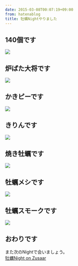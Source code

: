 ```yaml
---
date: 2015-03-08T00:07:19+09:00
from: hatenablog
title: 牡蠣Nightやりました
---
```

## 140個です

![](https://pbs.twimg.com/media/B_e2r62UIAA_n6i.jpg:large)

## 炉ばた大将です

![](https://pbs.twimg.com/media/B_e7y4TU8AAPEOy.jpg:large)

## かきピーです

![](https://pbs.twimg.com/media/B_e8TdxUYAESUQF.jpg:large)

## きりんです

![](https://pbs.twimg.com/media/B_e2mOIUwAAMkZT.jpg:large)

## 焼き牡蠣です

![](https://pbs.twimg.com/media/B_fOiZMUcAAlco-.jpg:large)

## 牡蠣メシです

![](https://pbs.twimg.com/media/B_fN71pUsAAodtz.jpg:large)

## 牡蠣スモークです

![](https://pbs.twimg.com/media/B_fpJt6UgAItV1w.jpg:large)

## おわりです

また次のNightで会いましょう。  
[牡蠣Night on Zusaar](http://www.zusaar.com/event/7767003)

